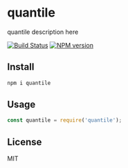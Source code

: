 # quantile

quantile description here

[![Build Status][travis-image]][travis-url]
[![NPM version][npm-image]][npm-url]

## Install

```bash
npm i quantile
```

## Usage

```js
const quantile = require('quantile');
```

## License

MIT

[npm-url]: https://npmjs.org/package/quantile
[npm-image]: https://badge.fury.io/js/quantile.svg
[travis-url]: https://travis-ci.org/astur/quantile
[travis-image]: https://travis-ci.org/astur/quantile.svg?branch=master
